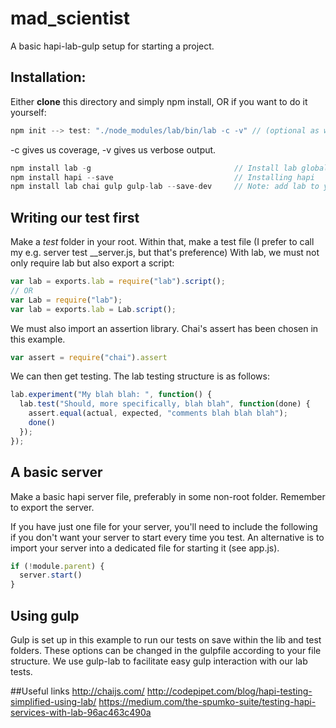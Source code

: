 # mad_scientist
A basic hapi-lab-gulp setup for starting a project.

## Installation:

Either **clone** this directory and simply npm install, OR if you want to do it yourself:

```js
npm init --> test: "./node_modules/lab/bin/lab -c -v" // (optional as we run tests with gulp)
```
-c gives us coverage, -v gives us verbose output.

```js
npm install lab -g                                // Install lab globally
npm install hapi --save                           // Installing hapi
npm install lab chai gulp gulp-lab --save-dev     // Note: add lab to your devdep even when installing -g.
```

## Writing our test first
Make a *test* folder in your root. Within that, make a test file (I prefer to call my e.g. server test __server.js, but that's preference)
With lab, we must not only require lab but also export a script:
```js
var lab = exports.lab = require("lab").script();
// OR
var Lab = require("lab");
var lab = exports.lab = Lab.script();
```
We must also import an assertion library. Chai's assert has been chosen in this example.
```js
var assert = require("chai").assert
```

We can then get testing. The lab testing structure is as follows:
```js
lab.experiment("My blah blah: ", function() {
  lab.test("Should, more specifically, blah blah", function(done) {
    assert.equal(actual, expected, "comments blah blah blah");
    done()
  });
});
```

## A basic server
Make a basic hapi server file, preferably in some non-root folder. Remember to export the server.

If you have just one file for your server, you'll need to include the following if you don't want your server to start every time you test. An alternative is to import your server into a dedicated file for starting it (see app.js).
```js
if (!module.parent) {
  server.start()
}
```


## Using gulp
Gulp is set up in this example to run our tests on save within the lib and test folders. These options can be changed in the gulpfile according to your file structure.
We use gulp-lab to facilitate easy gulp interaction with our lab tests.


##Useful links
http://chaijs.com/
http://codepipet.com/blog/hapi-testing-simplified-using-lab/
https://medium.com/the-spumko-suite/testing-hapi-services-with-lab-96ac463c490a
